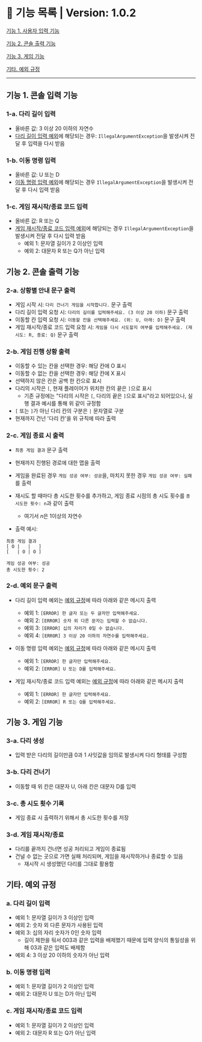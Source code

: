 # 📃 기능 목록 | Version: 1.0.2

[기능 1. 사용자 입력 기능](#기능-1-사용자-입력-기능)

[기능 2. 콘솔 출력 기능](#기능-2-콘솔-출력-기능)

[기능 3. 게임 기능](#기능-3-게임-기능)

[기타. 예외 규정](#기타-예외-규정)
___

## 기능 1. 콘솔 입력 기능
### 1-a. 다리 길이 입력
- 올바른 값: 3 이상 20 이하의 자연수
- [다리 길이 입력 예외](#a-다리-길이-입력)에 해당되는 경우: `IllegalArgumentException`을 발생시켜 전달 후 입력을 다시 받음

### 1-b. 이동 명령 입력
- 올바른 값: U 또는 D
- [이동 명령 입력 예외](#b-이동-명령-입력)에 해당되는 경우 `IllegalArgumentException`을 발생시켜 전달 후 다시 입력 받음


### 1-c. 게임 재시작/종료 코드 입력
- 올바른 값: R 또는 Q
- [게임 재시작/종료 코드 입력 예외](#c-게임-재시작종료-코드-입력)에 해당되는 경우 `IllegalArgumentException`을 발생시켜 전달 후 다시 입력 받음
  - 예외 1: 문자열 길이가 2 이상인 입력
  - 예외 2: 대문자 R 또는 Q가 아닌 입력


## 기능 2. 콘솔 출력 기능
### 2-a. 상황별 안내 문구 출력
- 게임 시작 시: `다리 건너기 게임을 시작합니다.` 문구 출력
- 다리 길이 입력 요청 시: `다리의 길이를 입력해주세요. (3 이상 20 이하)` 문구 출력
- 이동할 칸 입력 요청 시: `이동할 칸을 선택해주세요. (위: U, 아래: D)` 문구 출력
- 게임 재시작/종료 코드 입력 요청 시: `게임을 다시 시도할지 여부를 입력해주세요. (재시도: R, 종료: Q)` 문구 출력

### 2-b. 게임 진행 상황 출력
- 이동할 수 있는 칸을 선택한 경우: 해당 칸에 O 표시
- 이동할 수 없는 칸을 선택한 경우: 해당 칸에 X 표시
- 선택하지 않은 칸은 공백 한 칸으로 표시
- 다리의 시작은 `[`, 현재 플레이어가 위치한 칸의 끝은 `]`으로 표시
  - 기존 규정에는 "다리의 시작은 `[`, 다리의 끝은 `]`으로 표시"라고 되어있으나, 실행 결과 예시를 통해 위 같이 규정함
- `[` 또는 `]`가 아닌 다리 칸의 구분은 ` | ` 문자열로 구분
- 현재까지 건넌 '다리 칸'을 위 규칙에 따라 출력

### 2-c. 게임 종료 시 출력
- `최종 게임 결과` 문구 출력
- 현재까지 진행된 경로에 대한 맵을 출력
- 게임을 완료된 경우 `게임 성공 여부: 성공`을, 마치지 못한 경우 `게임 성공 여부: 실패`를 출력
- 재시도 할 때마다 총 시도한 횟수를 추가하고, 게임 종료 시점의 총 시도 횟수를 `총 시도한 횟수: n`과 같이 출력
  - 여기서 *n*은 1이상의 자연수 

- 출력 예시:
```
최종 게임 결과
[ O |   |   ]
[   | O | O ]

게임 성공 여부: 성공
총 시도한 횟수: 2
```

### 2-d. 예외 문구 출력
- 다리 길이 입력 예외는 [예외 규정](#a-다리-길이-입력)에 따라 아래와 같은 메시지 출력
  - 예외 1: `[ERROR] 한 글자 또는 두 글자만 입력해주세요.`
  - 예외 2: `[ERROR] 숫자 외 다른 문자는 입력할 수 없습니다.`
  - 예외 3: `[ERROR] 십의 자리가 0일 수 없습니다.`
  - 예외 4: `[ERROR] 3 이상 20 이하의 자연수를 입력해주세요.`

- 이동 명령 입력 예외는 [예외 규정](#b-이동-명령-입력)에 따라 아래와 같은 메시지 출력
  - 예외 1: `[ERROR] 한 글자만 입력해주세요.`
  - 예외 2: `[ERROR] U 또는 D를 입력해주세요.`

- 게임 재시작/종료 코드 입력 예외는 [예외 규정](#c-게임-재시작종료-코드-입력)에 따라 아래와 같은 메시지 출력
  - 예외 1: `[ERROR] 한 글자만 입력해주세요.`
  - 예외 2: `[ERROR] R 또는 Q를 입력해주세요.`


## 기능 3. 게임 기능
### 3-a. 다리 생성
- 입력 받은 다리의 길이만큼 0과 1 사잇값을 임의로 발생시켜 다리 형태를 구성함

### 3-b. 다리 건너기
- 이동할 때 위 칸은 대문자 U, 아래 칸은 대문자 D를 입력

### 3-c. 총 시도 횟수 기록
- 게임 종료 시 출력하기 위해서 총 시도한 횟수를 저장

### 3-d. 게임 재시작/종료
- 다리를 끝까지 건너면 성공 처리되고 게임이 종료됨
- 건널 수 없는 곳으로 가면 실패 처리되며, 게임을 재시작하거나 종료할 수 있음
  - 재시작 시 생성했던 다리를 그대로 활용함

## 기타. 예외 규정
### a. 다리 길이 입력
- 예외 1: 문자열 길이가 3 이상인 입력
- 예외 2: 숫자 외 다른 문자가 사용된 입력
- 예외 3: 십의 자리 숫자가 0인 숫자 입력
  - 길이 제한을 둬서 003과 같은 입력을 배제했기 때문에 입력 양식의 통일성을 위해 03과 같은 입력도 배제함
- 예외 4: 3 이상 20 이하의 숫자가 아닌 입력

### b. 이동 명령 입력
- 예외 1: 문자열 길이가 2 이상인 입력
- 예외 2: 대문자 U 또는 D가 아닌 입력

### c. 게임 재시작/종료 코드 입력
- 예외 1: 문자열 길이가 2 이상인 입력
- 예외 2: 대문자 R 또는 Q가 아닌 입력